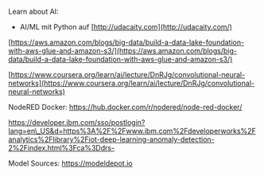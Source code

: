 Learn about AI:

* AI/ML mit Python auf [http://udacaity.com](http://udacaity.com/)

[https://aws.amazon.com/blogs/big-data/build-a-data-lake-foundation-with-aws-glue-and-amazon-s3/](https://aws.amazon.com/blogs/big-data/build-a-data-lake-foundation-with-aws-glue-and-amazon-s3/)

[https://www.coursera.org/learn/ai/lecture/DnRJg/convolutional-neural-networks](https://www.coursera.org/learn/ai/lecture/DnRJg/convolutional-neural-networks)





NodeRED Docker: https://hub.docker.com/r/nodered/node-red-docker/

https://developer.ibm.com/sso/postlogin?lang=en\_US&d=https%3A%2F%2Fwww.ibm.com%2Fdeveloperworks%2Fanalytics%2Flibrary%2Fiot-deep-learning-anomaly-detection-2%2Findex.html%3Fca%3Ddrs-





Model Sources: https://modeldepot.io





